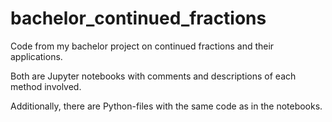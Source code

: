 # bachelor_continued_fractions

Code from my bachelor project on continued fractions and their applications. 

Both are Jupyter notebooks with comments and descriptions of each method involved.

Additionally, there are Python-files with the same code as in the notebooks. 
